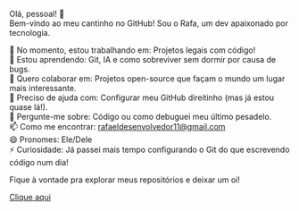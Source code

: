 Olá, pessoal! 👋  
Bem-vindo ao meu cantinho no GitHub! Sou o Rafa, um dev apaixonado por tecnologia.  

🔭 No momento, estou trabalhando em: Projetos legais com código!  
🌱 Estou aprendendo: Git, IA e como sobreviver sem dormir por causa de bugs.  
👯 Quero colaborar em: Projetos open-source que façam o mundo um lugar mais interessante.  
🤔 Preciso de ajuda com: Configurar meu GitHub direitinho (mas já estou quase lá!).  
💬 Pergunte-me sobre: Código ou como debuguei meu último pesadelo.  
📫 Como me encontrar: rafaeldesenvolvedor11@gmail.com  
😄 Pronomes: Ele/Dele  
⚡ Curiosidade: Já passei mais tempo configurando o Git do que escrevendo código num dia!  

Fique à vontade pra explorar meus repositórios e deixar um oi!  

[Clique aqui](https://www.linkedin.com/in/seu-perfil)
